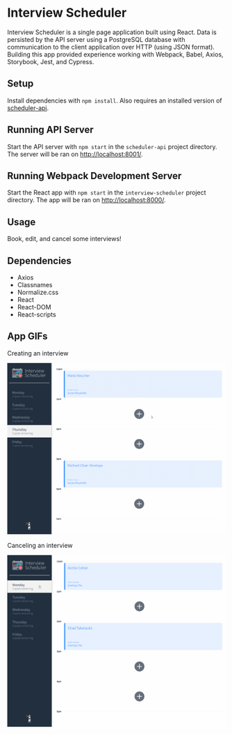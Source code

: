 # Interview Scheduler

Interview Scheduler is a single page application built using React. Data is persisted by the API server using a PostgreSQL database with communication to the client application over HTTP (using JSON format). Building this app provided experience working with Webpack, Babel, Axios, Storybook, Jest, and Cypress.


## Setup

Install dependencies with `npm install`. Also requires an installed version of [scheduler-api](https://github.com/jbenson4/scheduler-api).

## Running API Server
Start the API server with `npm start` in the `scheduler-api` project directory. The server will be ran on <http://localhost:8001/>.

## Running Webpack Development Server
Start the React app with `npm start` in the `interview-scheduler` project directory. The app will be ran on <http://localhost:8000/>.

## Usage
Book, edit, and cancel some interviews!

## Dependencies

- Axios
- Classnames
- Normalize.css
- React
- React-DOM
- React-scripts

## App GIFs

Creating an interview

!["GIF of interview creation"](https://github.com/jbenson4/interview-scheduler/blob/master/docs/interview-creation.gif?raw=true)

Canceling an interview

!["GIF of interview cancelation"](https://github.com/jbenson4/interview-scheduler/blob/master/docs/interview-deletion.gif?raw=true)